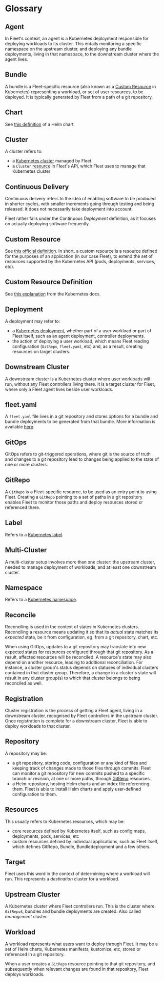 # Glossary


## Agent

In Fleet's context, an agent is a Kubernetes deployment responsible for deploying workloads to its cluster.
This entails monitoring a specific namespace on the upstream cluster, and deploying any bundle deployments, living in that namespace, to the downstream cluster where the agent lives.

## Bundle

A bundle is a Fleet-specific resource (also known as a [Custom Resource](https://kubernetes.io/docs/concepts/extend-kubernetes/api-extension/custom-resources/) in Kubernetes) representing a workload, or set of user resources, to be deployed. It is typically generated by Fleet from a path of a git repository.

## Chart

See [this definition](https://helm.sh/docs/topics/charts/) of a Helm chart.

## Cluster

A cluster refers to:
* a [Kubernetes cluster](https://kubernetes.io/docs/concepts/architecture/) managed by Fleet
* a `Cluster` [resource](https://github.com/rancher/fleet/blob/main/pkg/apis/fleet.cattle.io/v1alpha1/cluster_types.go#L59) in Fleet's API, which Fleet uses to manage that Kubernetes cluster

## Continuous Delivery

Continuous delivery refers to the idea of enabling software to be produced in shorter cycles, with smaller increments
going through testing and being released. It does not necessarily take deployment into account.

Fleet rather falls under the Continuous _Deployment_ definition, as it focuses on actually deploying software
frequently.

## Custom Resource

See [this official definition](https://kubernetes.io/docs/concepts/extend-kubernetes/api-extension/custom-resources/).
In short, a custom resource is a resource defined for the purposes of an application (in our case Fleet), to extend the set of resources supported by the Kubernetes API (pods, deployments, services, etc).

## Custom Resource Definition

See [this explanation](https://kubernetes.io/docs/concepts/extend-kubernetes/api-extension/custom-resources/#customresourcedefinitions) from the Kubernetes docs.

## Deployment

A deployment may refer to:
* a [Kubernetes deployment](https://kubernetes.io/docs/reference/kubernetes-api/workload-resources/deployment-v1/),
whether part of a user workload or part of Fleet itself, such as an agent deployment, controller deployments.
* the action of deploying a user workload, which means Fleet reading configuration (`GitRepo`, `fleet.yaml`, etc) and,
as a result, creating resources on target clusters.

## Downstream Cluster

A downstream cluster is a Kubernetes cluster where user workloads will run, without any Fleet controllers living there. It is a target cluster for Fleet, where only a Fleet agent lives beside user workloads.

## fleet.yaml

A `fleet.yaml` file lives in a git repository and stores options for a bundle and bundle deployments to be generated from that bundle. More information is available [here](https://fleet.rancher.io/ref-fleet-yaml).

## GitOps

GitOps refers to git-triggered operations, where git is the source of truth and changes to a git repository lead to
changes being applied to the state of one or more clusters.

## GitRepo

A `GitRepo` is a Fleet-specific resource, to be used as an entry point to using Fleet.
Creating a `GitRepo` pointing to a set of paths in a git repository enables Fleet to monitor those paths and deploy resources stored or referenced there.

## Label

Refers to a [Kubernetes label](https://kubernetes.io/docs/concepts/overview/working-with-objects/labels/).

## Multi-Cluster

A multi-cluster setup involves more than one cluster: the upstream cluster, needed to manage deployment of workloads, and at least one downstream cluster.

## Namespace

Refers to a [Kubernetes namespace](https://kubernetes.io/docs/concepts/overview/working-with-objects/namespaces/).

## Reconcile

Reconciling is used in the context of states in Kubernetes clusters. Reconciling a resource means updating it so that its _actual_ state matches its _expected_ state, be it from configuration, eg. from a git repository, chart, etc.

When using GitOps, updates to a git repository may translate into new expected states for resources configured through that git repository. As a result, affected resources will be reconciled.
A resource's state may also depend on another resource, leading to additional reconciliation. For instance, a cluster group's status depends on statuses of individual clusters contained in that cluster group. Therefore, a change in a cluster's state will result in any cluster group(s) to which that cluster belongs to being reconciled as well.

## Registration

Cluster registration is the process of getting a Fleet agent, living in a downstream cluster, recognised by Fleet controllers in the upstream cluster.
Once registration is complete for a downstream cluster, Fleet is able to deploy workloads to that cluster.

## Repository

A repository may be:
* a git repository, storing code, configuration or any kind of files and keeping track of changes made to those files
through commits. Fleet can monitor a git repository for new commits pushed to a specific branch or revision, at one or
more paths, through [GitRepo](./gitrepo-add.md) resources.
* a Helm repository, hosting Helm charts and an index file referencing them. Fleet is able to install Helm charts and
apply user-defined configuration to them.

## Resources

This usually refers to Kubernetes resources, which may be:
* core resources defined by Kubernetes itself, such as config maps, deployments, pods, services, etc
* custom resources defined by individual applications, such as Fleet itself, which defines GitRepo, Bundle,
Bundledeployment and a few others.

## Target

Fleet uses this word in the context of determining where a workload will run. This represents a _destination_ cluster for a workload.

## Upstream Cluster

A Kubernetes cluster where Fleet controllers run. This is the cluster where `GitRepo`s, bundles and bundle deployments are created.
Also called _management_ cluster.

## Workload

A workload represents what users want to deploy through Fleet. It may be a set of Helm charts, Kubernetes manifests, kustomize, etc, stored or referenced in a git repository.

When a user creates a `GitRepo` resource pointing to that git repository, and subsequently when relevant changes are found in that repository, Fleet deploys workloads.
